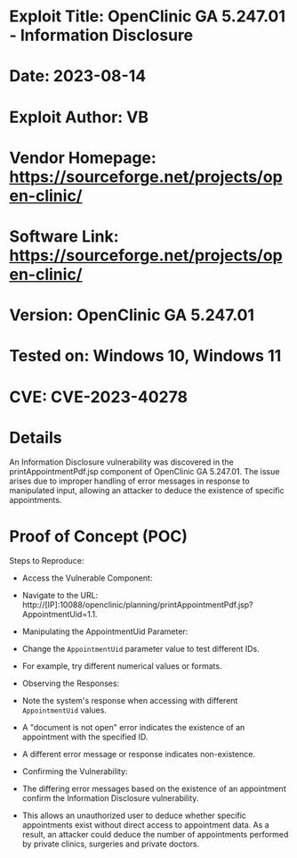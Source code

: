# Exploit Title: OpenClinic GA 5.247.01 - Information Disclosure
# Date: 2023-08-14
# Exploit Author: VB
# Vendor Homepage: https://sourceforge.net/projects/open-clinic/
# Software Link: https://sourceforge.net/projects/open-clinic/
# Version: OpenClinic GA 5.247.01
# Tested on: Windows 10, Windows 11
# CVE: CVE-2023-40278

# Details
An Information Disclosure vulnerability was discovered in the printAppointmentPdf.jsp component of OpenClinic GA 5.247.01. The issue arises due to improper handling of error messages in response to manipulated input, allowing an attacker to deduce the existence of specific appointments.

# Proof of Concept (POC)
Steps to Reproduce:

- Access the Vulnerable Component:

- Navigate to the URL: http://[IP]:10088/openclinic/planning/printAppointmentPdf.jsp?AppointmentUid=1.1.
- Manipulating the AppointmentUid Parameter:

- Change the `AppointmentUid` parameter value to test different IDs.

- For example, try different numerical values or formats.
- Observing the Responses:

- Note the system's response when accessing with different `AppointmentUid` values.
- A "document is not open" error indicates the existence of an appointment with the specified ID.
- A different error message or response indicates non-existence.
- Confirming the Vulnerability:

- The differing error messages based on the existence of an appointment confirm the Information Disclosure vulnerability.
- This allows an unauthorized user to deduce whether specific appointments exist without direct access to appointment data. As a result, an attacker could deduce the number of appointments performed by private clinics, surgeries and private doctors.